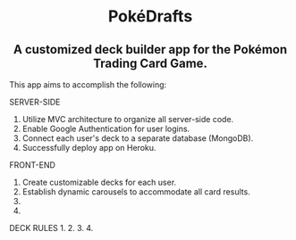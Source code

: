 <h1 align="center">PokéDrafts</h1>
<h2 align="center">A customized deck builder app for the Pokémon Trading Card Game.</h2>

This app aims to accomplish the following:

SERVER-SIDE
1. Utilize MVC architecture to organize all server-side code.
2. Enable Google Authentication for user logins.
3. Connect each user's deck to a separate database (MongoDB).
4. Successfully deploy app on Heroku.

FRONT-END
1. Create customizable decks for each user.
2. Establish dynamic carousels to accommodate all card results.
3. 
4.

DECK RULES
1.
2.
3.
4.

